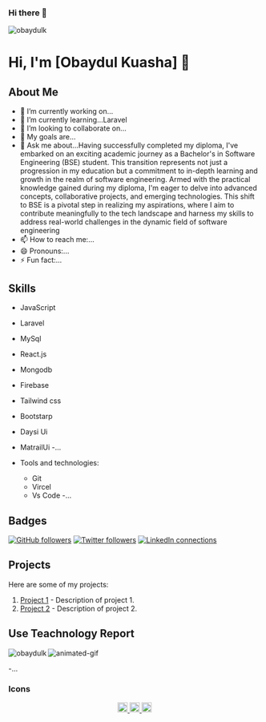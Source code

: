 ### Hi there 👋
<p align="left"> <img src="https://komarev.com/ghpvc/?username=obaydulk&label=Profile%20views&color=0e75b6&style=flat" alt="obaydulk" /> </p>
 
# Hi, I'm [Obaydul Kuasha] 👋

## About Me

- 🔭 I’m currently working on...
- 🌱 I’m currently learning...Laravel
- 👯 I’m looking to collaborate on...
- 🥅 My goals are...
- 💬 Ask me about...Having successfully completed my diploma, I've embarked on an exciting academic journey as a Bachelor's in Software Engineering (BSE) student. This transition represents not just a progression in my education but a commitment to in-depth learning and growth in the realm of software engineering. Armed with the practical knowledge gained during my diploma, I'm eager to delve into advanced concepts, collaborative projects, and emerging technologies. This shift to BSE is a pivotal step in realizing my aspirations, where I aim to contribute meaningfully to the tech landscape and harness my skills to address real-world challenges in the dynamic field of software engineering 
- 📫 How to reach me:...
- 😄 Pronouns:...
- ⚡ Fun fact:...

## Skills
  - JavaScript
  - Laravel
  - MySql
  - React.js  
  - Mongodb
  - Firebase
  - Tailwind css
  - Bootstarp
  - Daysi Ui
  - MatrailUi
  -...

    
- Tools and technologies:
  - Git
  - Vircel
  - Vs Code
  -...

## Badges

[![GitHub followers](https://img.shields.io/github/followers/username?style=social)](https://github.com/username)
[![Twitter followers](https://img.shields.io/twitter/follow/username?style=social)](https://twitter.com/username)
[![LinkedIn connections](https://img.shields.io/badge/LinkedIn-connections-blue)](https://linkedin.com/in/username)

## Projects

Here are some of my projects:

1. [Project 1](link-to-project-1) - Description of project 1.
2. [Project 2](link-to-project-2) - Description of project 2.

 
## Use Teachnology Report

<p><img align="left" src="https://github-readme-stats.vercel.app/api/top-langs?username=obaydulk&show_icons=true&locale=en&layout=compact" alt="obaydulk" /></p>

![animated-gif](https://github.com/username/username/blob/master/assets/animated-gif.gif)

  -...


  


### Icons

<div align="center">
  <a href="https://github.com/username">
    <img src="https://cdn.jsdelivr.net/npm/simple-icons@v3/icons/github.svg" width="20" height="20" />
  </a>
  <a href="https://twitter.com/username">
    <img src="https://cdn.jsdelivr.net/npm/simple-icons@v3/icons/twitter.svg" width="20" height="20" />
  </a>
  <a href="https://linkedin.com/in/username">
    <img src="https://cdn.jsdelivr.net/npm/simple-icons@v3/icons/linkedin.svg" width="20" height="20" />
  </a>
</div>
 

